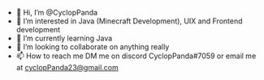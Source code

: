 - 👋 Hi, I’m @CyclopPanda
- 👀 I’m interested in Java (Minecraft Development), UIX and Frontend development
- 🌱 I’m currently learning Java
- 💞️ I’m looking to collaborate on anything really
- 📫 How to reach me DM me on discord CyclopPanda#7059 or email me at cyclopPanda23@gmail.com

<!---
CyclopPanda/CyclopPanda is a ✨ special ✨ repository because its `README.md` (this file) appears on your GitHub profile.
You can click the Preview link to take a look at your changes.
--->

